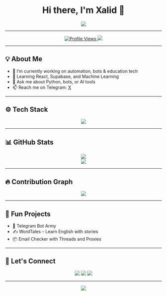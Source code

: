 <h1 align="center">Hi there, I'm Xalid 👋</h1>

<p align="center">
  <img src="https://readme-typing-svg.herokuapp.com?color=36BCF7&size=24&center=true&vCenter=true&lines=English+Teacher+%26+Tech+Enthusiast;Building+cool+things+with+Python+%26+AI;Welcome+to+my+GitHub+Portfolio!">
</p>

---

<p align="center">
  <a href="https://github.com/xalidsabah">
    <img src="https://komarev.com/ghpvc/?username=xalidsabah&style=for-the-badge&color=blue" alt="Profile Views" />
  </a>
  <a href="https://t.me/yourtelegram">
    <img src="https://img.shields.io/badge/Telegram-Contact-blue?style=for-the-badge&logo=telegram" />
  </a>
</p>

---

## 💡 About Me

- 🔭 I’m currently working on automation, bots & education tech  
- 🌱 Learning React, Supabase, and Machine Learning  
- 💬 Ask me about Python, bots, or AI tools  
- 📫 Reach me on Telegram: [X](https://t.me/n1simp)

---

## ⚙️ Tech Stack

<p align="center">
  <img src="https://skillicons.dev/icons?i=python,js,html,css,react,tailwind,nodejs,express,mongodb,vercel,vscode,linux,figma&theme=dark" />
</p>

---

## 📊 GitHub Stats

<p align="center">
  <img src="https://github-readme-stats.vercel.app/api?username=xalidsabah&show_icons=true&theme=radical" />
  <br/>
  <img src="https://github-readme-streak-stats.herokuapp.com/?user=xalidsabah&theme=radical" />
</p>

---

## 🔥 Contribution Graph

<p align="center">
  <img src="https://github-readme-activity-graph.cyclic.app/graph?username=xalidsabah&theme=react-dark" />
</p>

---

## 🧠 Fun Projects

- 🤖 Telegram Bot Army
- ✍️ WordTales – Learn English with stories
- 📦 Email Checker with Threads and Proxies

---

## 🤝 Let's Connect

<p align="center">
  <a href="mailto:khalidsabah@email.com"><img src="https://img.shields.io/badge/Gmail-D14836?style=for-the-badge&logo=gmail&logoColor=white"></a>
  <a href="https://t.me/yourtelegram"><img src="https://img.shields.io/badge/Telegram-2CA5E0?style=for-the-badge&logo=telegram&logoColor=white"></a>
  <a href="https://github.com/xalidsabah"><img src="https://img.shields.io/badge/GitHub-181717?style=for-the-badge&logo=github&logoColor=white"></a>
</p>

---

<p align="center">
  <img src="https://capsule-render.vercel.app/api?type=waving&color=gradient&height=100&section=footer"/>
</p>
